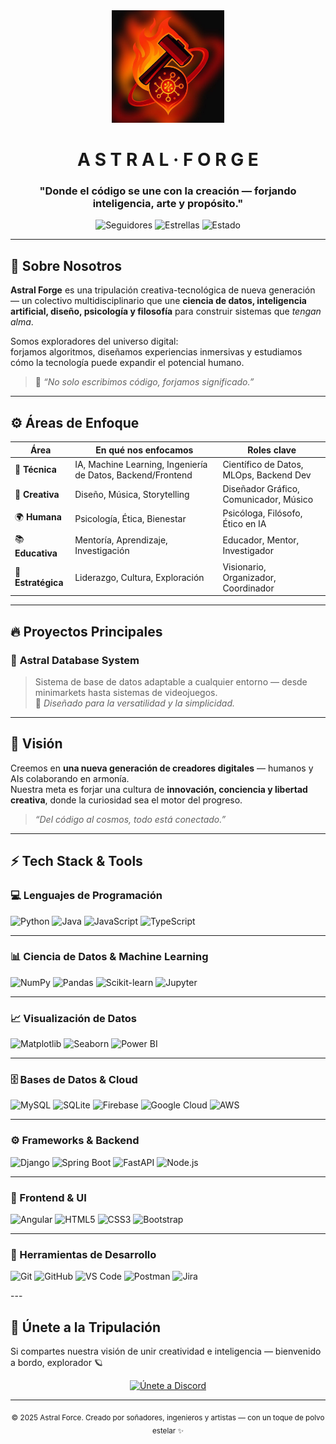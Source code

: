 <!-- ✨ Astral Force - README de la organización ✨ -->

<div align="center">

<img src="IMG_0080.JPG" width="180" alt="Logo Astral Forge">

#  A S T R A L · F O R G E

### "Donde el código se une con la creación — forjando inteligencia, arte y propósito."

![Seguidores](https://img.shields.io/github/followers/Astral-Force?style=for-the-badge&logo=github&color=red)
![Estrellas](https://img.shields.io/github/stars/Astral-Force?style=for-the-badge&logo=github&color=ff5555)
![Estado](https://img.shields.io/badge/estado-activo-green?style=for-the-badge)

</div>

---

## 🧩 Sobre Nosotros

**Astral Forge** es una tripulación creativa-tecnológica de nueva generación — un colectivo multidisciplinario que une **ciencia de datos, inteligencia artificial, diseño, psicología y filosofía** para construir sistemas que *tengan alma*.

Somos exploradores del universo digital:  
forjamos algoritmos, diseñamos experiencias inmersivas y estudiamos cómo la tecnología puede expandir el potencial humano.

> 🧠 *“No solo escribimos código, forjamos significado.”*

---

## ⚙️ Áreas de Enfoque

| Área | En qué nos enfocamos | Roles clave |
|------|-----------------------|--------------|
| 🧠 **Técnica** | IA, Machine Learning, Ingeniería de Datos, Backend/Frontend | Científico de Datos, MLOps, Backend Dev |
| 🎨 **Creativa** | Diseño, Música, Storytelling | Diseñador Gráfico, Comunicador, Músico |
| 🌍 **Humana** | Psicología, Ética, Bienestar | Psicóloga, Filósofo, Ético en IA |
| 📚 **Educativa** | Mentoría, Aprendizaje, Investigación | Educador, Mentor, Investigador |
| 🚀 **Estratégica** | Liderazgo, Cultura, Exploración | Visionario, Organizador, Coordinador |

---

## 🔥 Proyectos Principales

### 🧱 **Astral Database System**
> Sistema de base de datos adaptable a cualquier entorno — desde minimarkets hasta sistemas de videojuegos.  
> 🧩 _Diseñado para la versatilidad y la simplicidad._

---

## 🧭 Visión

Creemos en **una nueva generación de creadores digitales** — humanos y AIs colaborando en armonía.  
Nuestra meta es forjar una cultura de **innovación, conciencia y libertad creativa**, donde la curiosidad sea el motor del progreso.

> _“Del código al cosmos, todo está conectado.”_

---

## ⚡ Tech Stack & Tools

<div align="left">

### 💻 Lenguajes de Programación
![Python](https://img.shields.io/badge/Python-3776AB?style=for-the-badge&logo=python&logoColor=white)
![Java](https://img.shields.io/badge/Java-007396?style=for-the-badge&logo=openjdk&logoColor=white)
![JavaScript](https://img.shields.io/badge/JavaScript-F7DF1E?style=for-the-badge&logo=javascript&logoColor=black)
![TypeScript](https://img.shields.io/badge/TypeScript-3178C6?style=for-the-badge&logo=typescript&logoColor=white)

---

### 📊 Ciencia de Datos & Machine Learning
![NumPy](https://img.shields.io/badge/NumPy-013243?style=for-the-badge&logo=numpy&logoColor=white)
![Pandas](https://img.shields.io/badge/Pandas-150458?style=for-the-badge&logo=pandas&logoColor=white)
![Scikit-learn](https://img.shields.io/badge/Scikit--Learn-F7931E?style=for-the-badge&logo=scikitlearn&logoColor=white)
![Jupyter](https://img.shields.io/badge/Jupyter-F37626?style=for-the-badge&logo=jupyter&logoColor=white)

---

### 📈 Visualización de Datos
![Matplotlib](https://img.shields.io/badge/Matplotlib-11557C?style=for-the-badge&logo=matplotlib&logoColor=white)
![Seaborn](https://img.shields.io/badge/Seaborn-4B8BBE?style=for-the-badge&logo=python&logoColor=white)
![Power BI](https://img.shields.io/badge/Power%20BI-F2C811?style=for-the-badge&logo=powerbi&logoColor=black)

---

### 🗄️ Bases de Datos & Cloud
![MySQL](https://img.shields.io/badge/MySQL-4479A1?style=for-the-badge&logo=mysql&logoColor=white)
![SQLite](https://img.shields.io/badge/SQLite-003B57?style=for-the-badge&logo=sqlite&logoColor=white)
![Firebase](https://img.shields.io/badge/Firebase-FFCA28?style=for-the-badge&logo=firebase&logoColor=black)
![Google Cloud](https://img.shields.io/badge/Google%20Cloud-4285F4?style=for-the-badge&logo=googlecloud&logoColor=white)
![AWS](https://img.shields.io/badge/AWS-FF9900?style=for-the-badge&logo=amazonaws&logoColor=white)

---

### ⚙️ Frameworks & Backend
![Django](https://img.shields.io/badge/Django-092E20?style=for-the-badge&logo=django&logoColor=white)
![Spring Boot](https://img.shields.io/badge/Spring%20Boot-6DB33F?style=for-the-badge&logo=springboot&logoColor=white)
![FastAPI](https://img.shields.io/badge/FastAPI-009688?style=for-the-badge&logo=fastapi&logoColor=white)
![Node.js](https://img.shields.io/badge/Node.js-339933?style=for-the-badge&logo=node.js&logoColor=white)

---

### 🎨 Frontend & UI
![Angular](https://img.shields.io/badge/Angular-DD0031?style=for-the-badge&logo=angular&logoColor=white)
![HTML5](https://img.shields.io/badge/HTML5-E34F26?style=for-the-badge&logo=html5&logoColor=white)
![CSS3](https://img.shields.io/badge/CSS3-1572B6?style=for-the-badge&logo=css3&logoColor=white)
![Bootstrap](https://img.shields.io/badge/Bootstrap-7952B3?style=for-the-badge&logo=bootstrap&logoColor=white)

---

### 🧰 Herramientas de Desarrollo
![Git](https://img.shields.io/badge/Git-F05032?style=for-the-badge&logo=git&logoColor=white)
![GitHub](https://img.shields.io/badge/GitHub-181717?style=for-the-badge&logo=github&logoColor=white)
![VS Code](https://img.shields.io/badge/VS%20Code-007ACC?style=for-the-badge&logo=visualstudiocode&logoColor=white)
![Postman](https://img.shields.io/badge/Postman-FF6C37?style=for-the-badge&logo=postman&logoColor=white)
![Jira](https://img.shields.io/badge/Jira-0052CC?style=for-the-badge&logo=jira&logoColor=white)

</div>
---

## 🌌 Únete a la Tripulación

Si compartes nuestra visión de unir creatividad e inteligencia — bienvenido a bordo, explorador 🪐

<div align="center">

<a href="https://discord.gg/zs4fUJ8VRu" target="_blank">
  <img src="https://img.shields.io/badge/ÚNETE%20A%20DISCORD-5865F2?style=for-the-badge&logo=discord&logoColor=white" alt="Únete a Discord">
</a>

</div>

---

<div align="center">
  <sub>© 2025 Astral Force. Creado por soñadores, ingenieros y artistas — con un toque de polvo estelar ✨</sub>
</div>

